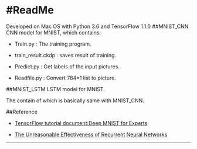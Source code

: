 #ReadMe
=============================
Developed on Mac OS with Python 3.6 and TensorFlow 1.1.0
##MNIST_CNN
CNN model for MNIST, which contains:

- Train.py : The training program.

- train_result.ckdp : saves result of training.

- Predict.py : Get labels of the input pictures.

- Readfile.py : Convert 784*1 list to picture.


##MNIST_LSTM
LSTM model for MNIST.

The contain of which is basically same with MNIST_CNN.


##Reference
- [TensorFlow tutorial document:Deep MNIST for Experts][1]

- [The Unreasonable Effectiveness of Recurrent Neural Networks][2]

------------------------------------------------------------

[1]:https://www.tensorflow.org/get_started/mnist/pros
[2]:http://karpathy.github.io/2015/05/21/rnn-effectiveness/